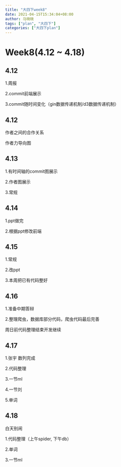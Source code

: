 ```yaml
---
title: "大四下week8"
date: 2021-04-15T15:34:04+08:00
author: 马晓晓
tags: ["plan", "大四下"]
categories: ["大四下plan"]
---
```




# Week8(4.12 ~ 4.18)



## 4.12

1.周报

2.commit前端展示

3.commit随时间变化（gin数据传递机制/d3数据传递机制）



## 4.12

作者之间的合作关系

作者力导向图



## 4.13

1.有时间轴的commit图展示

2.作者图展示

3.常规





## 4.14

1.ppt做完

2.根据ppt修改前端



## 4.15

1.常规

2.改ppt

3.本周把已有代码整好



## 4.16

1.准备中期答辩

2.整理爬虫，数据库部分代码，爬虫代码最后完善

周日前代码整理结束开发继续



## 4.17

1.张宇 数列完成

2.代码整理

3.一节ml

4.一节刘

5.单词



## 4.18

白天别闹

1.代码整理（上午spider,  下午db）

2.单词

3.一节ml







